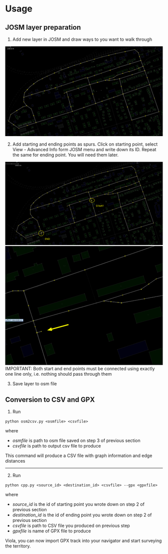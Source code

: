 # Usage

## JOSM layer preparation
1) Add new layer in JOSM and draw ways to you want to walk through

![Initial layer](img/path.png)

2) Add starting and ending points as spurs. Click on starting point, select 
View - Advanced Info form JOSM menu and write down its ID. Repeat the same for
ending point. You will need them later.

![Spurs](img/spurs.png)
![Spur](img/spur_big.png)
IMPORTANT: Both start and end points must be connected using exactly one line only,
i.e. nothing should pass through them

3) Save layer to osm file

## Conversion to CSV and GPX

1) Run 
```
python osm2csv.py <osmfile> <csvfile>
```
where 
 - *osmfile* is path to osm file saved on step 3 of previous section
 - *csvfile* is path to output csv file to produce

This command will produce a CSV file with graph information and edge distances

---

2) Run  
```
python cpp.py <source_id> <destination_id> <csvfile> --gpx <gpxfile>
```
where
- *source_id* is the id of starting point you wrote down on step 2 of previous section
- *destination_id* is the id of ending point you wrote down on step 2 of previous section
- *csvfile* is path to CSV file you produced on previous step
- *gpxfile* is name of GPX file to produce

Viola, you can now import GPX track into your navigator and start surveying the
territory.
